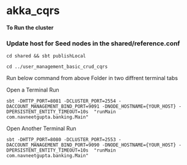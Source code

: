 # akka_cqrs

**To Run the cluster**

### Update host for Seed nodes in the shared/reference.conf

```cd shared && sbt publishLocal```

```cd ../user_management_basic_crud_cqrs```

 Run below command from above Folder in two diffrent terminal tabs

 Open a Terminal Run 
   
 ```sbt -DHTTP_PORT=8081 -DCLUSTER_PORT=2554 -DACCOUNT_MANAGEMENT_BIND_PORT=9091 -DNODE_HOSTNAME={YOUR_HOST} -DPERSISTENT_ENTITY_TIMEOUT=10s  "runMain com.navneetgupta.banking.Main"``` 
 
 Open Another Terminal Run  
   
 ```sbt -DHTTP_PORT=8080 -DCLUSTER_PORT=2553 -DACCOUNT_MANAGEMENT_BIND_PORT=9090 -DNODE_HOSTNAME={YOUR_HOST} -DPERSISTENT_ENTITY_TIMEOUT=10s  "runMain com.navneetgupta.banking.Main"```
